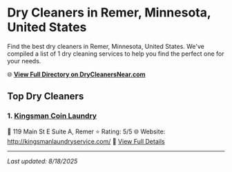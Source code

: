 # Dry Cleaners in Remer, Minnesota, United States

Find the best dry cleaners in Remer, Minnesota, United States. We've compiled a list of 1 dry cleaning services to help you find the perfect one for your needs.

🌐 **[View Full Directory on DryCleanersNear.com](https://drycleanersnear.com/city/US/Minnesota/Remer)**

## Top Dry Cleaners

### 1. [Kingsman Coin Laundry](https://drycleanersnear.com/dryCleaner/68882b25b8187460e0c662c3/kingsman-coin-laundry)
📍 119 Main St E Suite A, Remer
⭐ Rating: 5/5
🌐 Website: http://kingsmanlaundryservice.com/
🔗 [View Full Details](https://drycleanersnear.com/dryCleaner/68882b25b8187460e0c662c3/kingsman-coin-laundry)


---

*Last updated: 8/18/2025*
